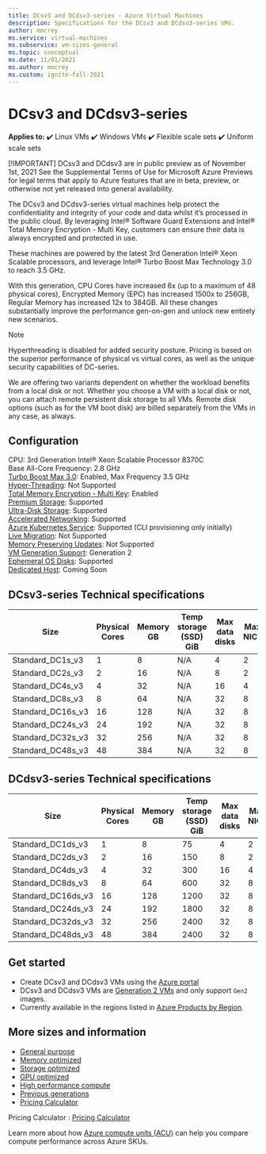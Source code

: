 ```yaml
---
title: DCsv3 and DCdsv3-series - Azure Virtual Machines
description: Specifications for the DCsv3 and DCdsv3-series VMs.
author: mmcrey
ms.service: virtual-machines
ms.subservice: vm-sizes-general
ms.topic: conceptual
ms.date: 11/01/2021
ms.author: mmcrey
ms.custom: ignite-fall-2021
---
```


# DCsv3 and DCdsv3-series

**Applies to:** :heavy_check_mark: Linux VMs :heavy_check_mark: Windows VMs :heavy_check_mark: Flexible scale sets :heavy_check_mark: Uniform scale sets

[!IMPORTANT] DCsv3 and DCdsv3 are in public preview as of November 1st, 2021 See the Supplemental Terms of Use for Microsoft Azure Previews for legal terms that apply to Azure features that are in beta, preview, or otherwise not yet released into general availability.

The DCsv3 and DCdsv3-series virtual machines help protect the confidentiality and integrity of your code and data whilst it’s processed in the public cloud. By leveraging Intel® Software Guard Extensions and Intel® Total Memory Encryption - Multi Key, customers can ensure their data is always encrypted and protected in use. 

These machines are powered by the latest 3rd Generation Intel® Xeon Scalable processors, and leverage Intel® Turbo Boost Max Technology 3.0 to reach 3.5 GHz. 

With this generation, CPU Cores have increased 6x (up to a maximum of 48 physical cores), Encrypted Memory (EPC) has increased 1500x to 256GB, Regular Memory has increased 12x to 384GB. All these changes substantially improve the performance gen-on-gen and unlock new entirely new scenarios. 

> [!NOTE]
> Hyperthreading is disabled for added security posture. Pricing is based on the superior performance of physical vs virtual cores, as well as the unique security capabilities of DC-series.

We are offering two variants dependent on whether the workload benefits from a local disk or not. Whether you choose a VM with a local disk or not, you can attach remote persistent disk storage to all VMs. Remote disk options (such as for the VM boot disk) are billed separately from the VMs in any case, as always. 

## Configuration

CPU: 3rd Generation Intel® Xeon Scalable Processor 8370C<br>
Base All-Core Frequency: 2.8 GHz<br>
[Turbo Boost Max 3.0](https://www.intel.com/content/www/us/en/gaming/resources/turbo-boost.html): Enabled, Max Frequency 3.5 GHz<br>
[Hyper-Threading](https://www.intel.com/content/www/us/en/gaming/resources/hyper-threading.html): Not Supported<br>
[Total Memory Encryption - Multi Key](https://itpeernetwork.intel.com/memory-encryption/): Enabled<br>
[Premium Storage](premium-storage-performance.md): Supported<br>
[Ultra-Disk Storage](disks-enable-ultra-ssd.md): Supported<br>
[Accelerated Networking](../virtual-network/create-vm-accelerated-networking-cli.md): Supported<br>
[Azure Kubernetes Service](../aks/intro-kubernetes.md): Supported (CLI provisioning only initially)<br>
[Live Migration](maintenance-and-updates.md): Not Supported<br>
[Memory Preserving Updates](maintenance-and-updates.md): Not Supported<br>
[VM Generation Support](generation-2.md): Generation 2<br>
[Ephemeral OS Disks](ephemeral-os-disks.md): Supported <br>
[Dedicated Host](dedicated-hosts.md): Coming Soon<br>

## DCsv3-series Technical specifications

| Size             | Physical Cores | Memory GB | Temp storage (SSD) GiB | Max data disks | Max NICs |  EPC Memory GB |
|------------------|----------------|-------------|------------------------|----------------|---------|---------------------|
| Standard_DC1s_v3 | 1              | 8           | N/A                    | 4              | 2     |  4                 |
| Standard_DC2s_v3 | 2              | 16          | N/A                    | 8              | 2     |  8                 |
| Standard_DC4s_v3 | 4              | 32          | N/A                    | 16             | 4     |  16                |
| Standard_DC8s_v3 | 8              | 64          | N/A                    | 32             | 8     |  32                |
| Standard_DC16s_v3  | 16           | 128         | N/A                    | 32             | 8     |  64                |
| Standard_DC24s_v3  | 24           | 192         | N/A                    | 32             | 8     |  128               |
| Standard_DC32s_v3  | 32           | 256         | N/A                    | 32             | 8     |  192               |
| Standard_DC48s_v3  | 48           | 384         | N/A                    | 32             | 8     |  256               |

## DCdsv3-series Technical specifications

| Size             | Physical Cores | Memory GB | Temp storage (SSD) GiB | Max data disks | Max NICs |  EPC Memory GB |
|------------------|----------------|-------------|------------------------|----------------|---------|---------------------|
| Standard_DC1ds_v3 | 1              | 8           | 75                    | 4              | 2     |  4                 |
| Standard_DC2ds_v3 | 2              | 16          | 150                    | 8              | 2     |  8                 |
| Standard_DC4ds_v3 | 4              | 32          | 300                    | 16             | 4     |  16                |
| Standard_DC8ds_v3 | 8              | 64          | 600                    | 32             | 8     |  32                |
| Standard_DC16ds_v3  | 16           | 128         | 1200                    | 32             | 8     |  64                |
| Standard_DC24ds_v3  | 24           | 192         | 1800                    | 32             | 8     |  128               |
| Standard_DC32ds_v3  | 32           | 256         | 2400                    | 32             | 8     |  192               |
| Standard_DC48ds_v3  | 48           | 384         | 2400                    | 32             | 8     |  256               |

## Get started

- Create DCsv3 and DCdsv3 VMs using the [Azure portal](./linux/quick-create-portal.md)
- DCsv3 and DCdsv3 VMs are [Generation 2 VMs](./generation-2.md#creating-a-generation-2-vm) and only support `Gen2` images.
- Currently available in the regions listed in [Azure Products by Region](https://azure.microsoft.com/global-infrastructure/services/?products=virtual-machines&regions=all).

## More sizes and information

- [General purpose](sizes-general.md)
- [Memory optimized](sizes-memory.md)
- [Storage optimized](sizes-storage.md)
- [GPU optimized](sizes-gpu.md)
- [High performance compute](sizes-hpc.md)
- [Previous generations](sizes-previous-gen.md)
- [Pricing Calculator](https://azure.microsoft.com/pricing/calculator/)

Pricing Calculator : [Pricing Calculator](https://azure.microsoft.com/pricing/calculator/)

Learn more about how [Azure compute units (ACU)](acu.md) can help you compare compute performance across Azure SKUs.
